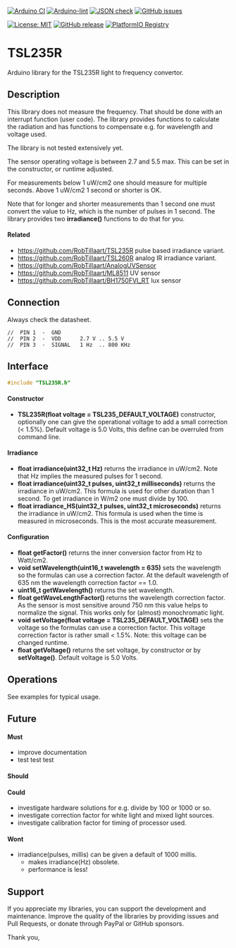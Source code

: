 
[![Arduino CI](https://github.com/RobTillaart/TSL235R/workflows/Arduino%20CI/badge.svg)](https://github.com/marketplace/actions/arduino_ci)
[![Arduino-lint](https://github.com/RobTillaart/TSL235R/actions/workflows/arduino-lint.yml/badge.svg)](https://github.com/RobTillaart/TSL235R/actions/workflows/arduino-lint.yml)
[![JSON check](https://github.com/RobTillaart/TSL235R/actions/workflows/jsoncheck.yml/badge.svg)](https://github.com/RobTillaart/TSL235R/actions/workflows/jsoncheck.yml)
[![GitHub issues](https://img.shields.io/github/issues/RobTillaart/TSL235R.svg)](https://github.com/RobTillaart/TSL235R/issues)

[![License: MIT](https://img.shields.io/badge/license-MIT-green.svg)](https://github.com/RobTillaart/TSL235R/blob/master/LICENSE)
[![GitHub release](https://img.shields.io/github/release/RobTillaart/TSL235R.svg?maxAge=3600)](https://github.com/RobTillaart/TSL235R/releases)
[![PlatformIO Registry](https://badges.registry.platformio.org/packages/robtillaart/library/TSL235R.svg)](https://registry.platformio.org/libraries/robtillaart/TSL235R)


# TSL235R

Arduino library for the TSL235R light to frequency convertor.


## Description

This library does not measure the frequency.
That should be done with an interrupt function (user code).
The library provides functions to calculate the radiation and 
has functions to compensate e.g. for wavelength and voltage used.

The library is not tested extensively yet.

The sensor operating voltage is between 2.7 and 5.5 max.
This can be set in the constructor, or runtime adjusted.

For measurements below 1 uW/cm2 one should measure for multiple seconds.
Above 1 uW/cm2 1 second or shorter is OK. 

Note that for longer and shorter measurements than 1 second one must 
convert the value to Hz, which is the number of pulses in 1 second.
The library provides two **irradiance()** functions to do that for you.


#### Related

- https://github.com/RobTillaart/TSL235R pulse based irradiance variant.
- https://github.com/RobTillaart/TSL260R analog IR irradiance variant.
- https://github.com/RobTillaart/AnalogUVSensor
- https://github.com/RobTillaart/ML8511  UV sensor
- https://github.com/RobTillaart/BH1750FVI_RT  lux sensor


## Connection

Always check the datasheet.

```
//  PIN 1  -  GND
//  PIN 2  -  VDD      2.7 V .. 5.5 V
//  PIN 3  -  SIGNAL   1 Hz  .. 800 KHz
```


## Interface

```cpp
#include "TSL235R.h"
```

#### Constructor

- **TSL235R(float voltage = TSL235_DEFAULT_VOLTAGE)** constructor, optionally one can give the operational voltage 
to add a small correction (< 1.5%).
Default voltage is 5.0 Volts, this define can be overruled from command line.


#### Irradiance

- **float irradiance(uint32_t Hz)** returns the irradiance in uW/cm2.
Note that Hz implies the measured pulses for 1 second.
- **float irradiance(uint32_t pulses, uint32_t milliseconds)** returns the irradiance in uW/cm2.
This formula is used for other duration than 1 second.
To get irradiance in W/m2 one must divide by 100.
- **float irradiance_HS(uint32_t pulses, uint32_t microseconds)** returns the irradiance in uW/cm2.
This formula is used when the time is measured in microseconds. 
This is the most accurate measurement.

#### Configuration

- **float getFactor()** returns the inner conversion factor from Hz to Watt/cm2.
- **void setWavelength(uint16_t wavelength = 635)** sets the wavelength so the formulas can use a 
correction factor. 
At the default wavelength of 635 nm the wavelength correction factor == 1.0.
- **uint16_t getWavelength()** returns the set wavelength.
- **float getWaveLengthFactor()** returns the wavelength correction factor. 
As the sensor is most sensitive around 750 nm this value helps to normalize the signal.
This works only for (almost) monochromatic light.
- **void setVoltage(float voltage = TSL235_DEFAULT_VOLTAGE)** sets the voltage so the formulas can use a correction factor.
This voltage correction factor is rather small < 1.5%.
Note: this voltage can be changed runtime.
- **float getVoltage()** returns the set voltage, by constructor or by **setVoltage()**.
Default voltage is 5.0 Volts.


## Operations

See examples for typical usage.


## Future

#### Must

- improve documentation
- test test test

#### Should

#### Could

- investigate hardware solutions for e.g. divide by 100 or 1000 or so.
- investigate correction factor for white light and mixed light sources.
- investigate calibration factor for timing of processor used.

#### Wont

- irradiance(pulses, millis) can be given a default of 1000 millis.
  - makes irradiance(Hz) obsolete.
  - performance is less!


## Support

If you appreciate my libraries, you can support the development and maintenance.
Improve the quality of the libraries by providing issues and Pull Requests, or
donate through PayPal or GitHub sponsors.

Thank you,

